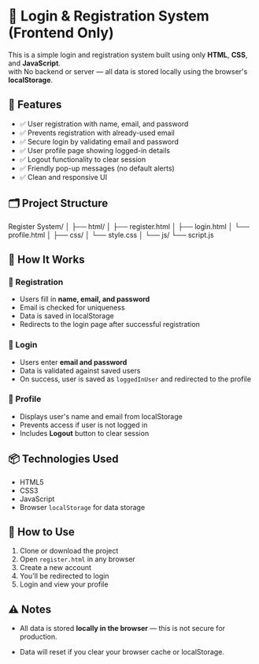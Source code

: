# 🔐 Login & Registration System (Frontend Only)

This is a simple login and registration system built using only **HTML**, **CSS**, and **JavaScript**.  
with No backend or server — all data is stored locally using the browser's **localStorage**.


## 🚀 Features

- ✅ User registration with name, email, and password
- ✅ Prevents registration with already-used email
- ✅ Secure login by validating email and password
- ✅ User profile page showing logged-in details
- ✅ Logout functionality to clear session
- ✅ Friendly pop-up messages (no default alerts)
- ✅ Clean and responsive UI


## 🗂️ Project Structure

Register System/
│
├── html/
│ ├── register.html
│ ├── login.html
│ └── profile.html
│
├── css/
│ └── style.css
│
└── js/
└── script.js







## 🔧 How It Works

### 📌 Registration
- Users fill in **name, email, and password**
- Email is checked for uniqueness
- Data is saved in localStorage
- Redirects to the login page after successful registration

### 📌 Login
- Users enter **email and password**
- Data is validated against saved users
- On success, user is saved as `loggedInUser` and redirected to the profile

### 📌 Profile
- Displays user's name and email from localStorage
- Prevents access if user is not logged in
- Includes **Logout** button to clear session


## 📦 Technologies Used

- HTML5
- CSS3
- JavaScript
- Browser `localStorage` for data storage


## 🧪 How to Use

1. Clone or download the project
2. Open `register.html` in any browser
3. Create a new account
4. You'll be redirected to login
5. Login and view your profile


## ⚠️ Notes

- All data is stored **locally in the browser** — this is not secure for production.

- Data will reset if you clear your browser cache or localStorage.
